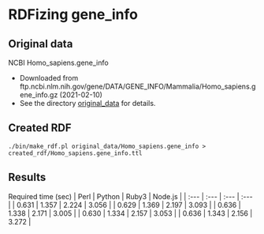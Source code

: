 # RDFizing gene_info

## Original data

NCBI Homo_sapiens.gene_info
* Downloaded from ftp.ncbi.nlm.nih.gov/gene/DATA/GENE_INFO/Mammalia/Homo_sapiens.gene_info.gz (2021-02-10)
* See the directory [original_data](https://github.com/dbcls/graphdbs/tree/master/benchmarks/gene_info/original_data) for details.

## Created RDF
```
./bin/make_rdf.pl original_data/Homo_sapiens.gene_info > created_rdf/Homo_sapiens.gene_info.ttl
```

## Results
Required time (sec)
| Perl | Python | Ruby3 | Node.js |
| :--- | :--- | :--- | :--- |
| 0.631 | 1.357 | 2.224 | 3.056 |
| 0.629 | 1.369 | 2.197 | 3.093 |
| 0.636 | 1.338 | 2.171 | 3.005 |
| 0.630 | 1.334 | 2.157 | 3.053 |
| 0.636 | 1.343 | 2.156 | 3.272 |
